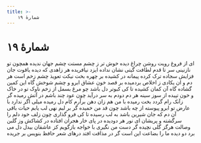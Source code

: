 ```yaml
---
title: >-
    شمارهٔ ۱۹
---
```

# شمارهٔ ۱۹

ای از فروغ رویت روشن چراغ دیده
خوش تر ز چشم مستت چشم جهان ندیده
همچون تو نازنینی سر تا قدم لطافت
گیتی نشان نداده ایزد نیافریده
هر زاهدی که دیده یاقوت جان فزایش
سجاده ترک کرده پیمانه در کشیده
بر چهره بخت نیکت تعویذ چشم زخم است
هر دم و ان یکادی ز اخلاص بردمیده
بر قصد خون عشاق ابرو و چشم شوخش
گاه این کمین گشاده گاه آن کمان کشیده
تا کی کبوتر دل باشد چو مرغ بسمل
از زخم ناوک تو در خاک و خون تپیده
از سوز سینه هر دم دودم به سر درآید
چون عود چند باشم در آتش رمیده
گر زآنک رام گردد بخت رمیده با من
هم زان دهن برآرم کام دل رمیده
میلی اگر ندارد با عارض تو ابرو
پیوسته از چه باشد چون قد من خمیده
گر بر لبم نهی لب یابم حیات باقی
آن دم که جان شیرین باشد به لب رسیده
تا کی فرو گذاری چون زلف خود دلم را
سرگشته و پریشان ای نور هر دودیده
در پای خار هجران افتاده در کشاکش
وز گلبن وصالت هرگز گلی نچیده
گر دست من نگیری با خواجه بازگویم
کز عاشقان بیدل دل می برد دو دیده
ما را بضاعت این است گر در مذاقت افتد
درهای شعر حافظ بنویس بر جریده
